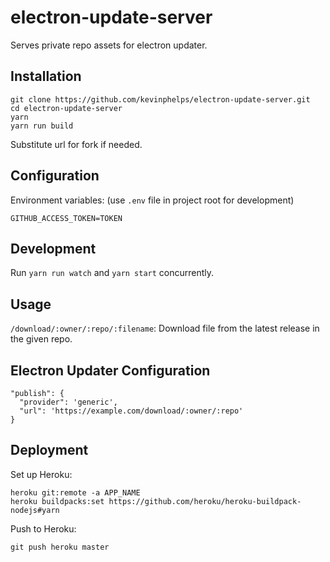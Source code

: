 # electron-update-server
Serves private repo assets for electron updater.

## Installation

```
git clone https://github.com/kevinphelps/electron-update-server.git
cd electron-update-server
yarn
yarn run build
```

Substitute url for fork if needed.

## Configuration

Environment variables: (use `.env` file in project root for development)

```
GITHUB_ACCESS_TOKEN=TOKEN
```

## Development

Run `yarn run watch` and `yarn start` concurrently.

## Usage

`/download/:owner/:repo/:filename`: Download file from the latest release in the given repo.

## Electron Updater Configuration

```
"publish": {
  "provider": 'generic',
  "url": 'https://example.com/download/:owner/:repo'
}
```

## Deployment

Set up Heroku:

```
heroku git:remote -a APP_NAME
heroku buildpacks:set https://github.com/heroku/heroku-buildpack-nodejs#yarn
```

Push to Heroku:

```
git push heroku master
```
